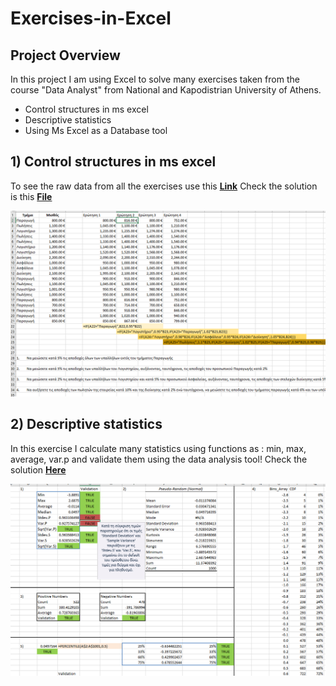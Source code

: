 # Exercises-in-Excel

## Project Overview
In this project I am using Excel to solve many exercises taken from the  
course "Data Analyst" from National and Kapodistrian University of Athens.  
- Control structures in ms excel
- Descriptive statistics
- Using Ms Excel as a Database tool

##  1) Control structures in ms excel
To see the raw data from all the exercises use this **[Link](https://github.com/DimKaisaris/Exercises-in-Excel/tree/main/raw%20files)**
Check the solution is this **[File](https://github.com/DimKaisaris/Exercises-in-Excel/blob/main/processed%20files/ex_1.xlsx)**

![shot1](images/shot1.png)

## 2) Descriptive statistics
In this exercise I calculate many statistics using functions as : min, max,  
average, var.p and validate them using the data analysis tool!
Check the solution **[Here](https://github.com/DimKaisaris/Exercises-in-Excel/blob/main/processed%20files/ex_2.xls)**

![sho2](images/shot2.png)


